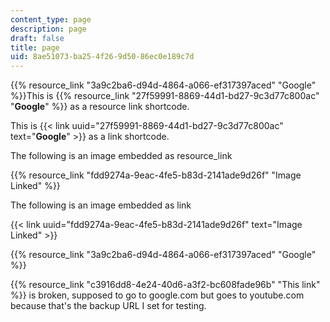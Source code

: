 ```yaml
---
content_type: page
description: page
draft: false
title: page
uid: 8ae51073-ba25-4f26-9d50-86ec0e189c7d
---
```

{{% resource_link "3a9c2ba6-d94d-4864-a066-ef317397aced" "Google" %}}This is {{% resource_link "27f59991-8869-44d1-bd27-9c3d77c800ac" "**Google**" %}} as a resource link shortcode.

This is {{\< link uuid="27f59991-8869-44d1-bd27-9c3d77c800ac" text="**Google**" >}} as a link shortcode.

The following is an image embedded as resource\_link

{{% resource_link "fdd9274a-9eac-4fe5-b83d-2141ade9d26f" "Image Linked" %}}

The following is an image embedded as link

{{\< link uuid="fdd9274a-9eac-4fe5-b83d-2141ade9d26f" text="Image Linked" >}}

{{% resource_link "3a9c2ba6-d94d-4864-a066-ef317397aced" "Google" %}}

{{% resource_link "c3916dd8-4e24-40d6-a3f2-bc608fade96b" "This link" %}} is broken, supposed to go to google.com but goes to youtube.com because that's the backup URL I set for testing.